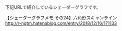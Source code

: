 下記URLで紹介しているシェーダーグラフです。<br>

【シェーダーグラフメモ その24】六角形スキャンライン 
<br>
http://r-ngtm.hatenablog.com/entry/2018/12/16/171133